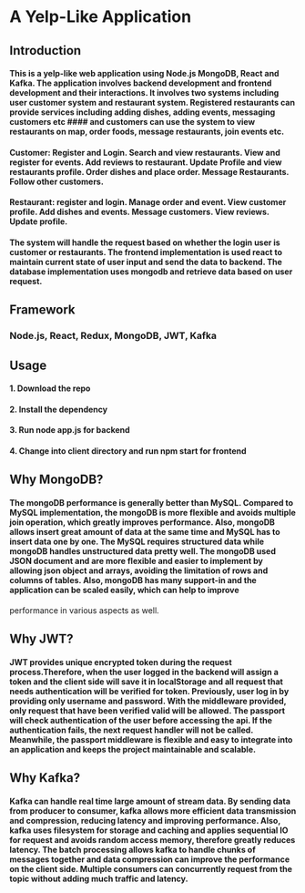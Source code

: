 # A Yelp-Like Application
 
## Introduction 

#### This is a yelp-like web application using Node.js MongoDB, React and Kafka. The application involves backend development and frontend development and their interactions. It involves two systems including user customer system and restaurant system. Registered restaurants can provide services including adding dishes, adding events, messaging  customers etc #### and customers can use the system to view restaurants on map, order foods, message restaurants, join events etc.

#### Customer: Register and Login. Search and view restaurants. View and register for events. Add reviews to restaurant. Update Profile and view restaurants profile. Order dishes and place order. Message Restaurants. Follow other customers.

#### Restaurant: register and login. Manage order and event. View customer profile. Add dishes and events. Message  customers. View reviews. Update profile.

#### The system will handle the request based on whether the login user is customer or restaurants. The frontend implementation is used react to maintain current state of user input and send the data to backend. The database implementation uses mongodb and retrieve data based on user request. 

## Framework
### Node.js, React, Redux, MongoDB, JWT, Kafka

## Usage

#### 1. Download the repo
#### 2. Install the dependency
#### 3. Run node app.js for backend
#### 4. Change into client directory and run npm start for frontend

## Why MongoDB?
#### The mongoDB performance is generally better than MySQL. Compared to MySQL implementation, the mongoDB is more flexible and avoids multiple join operation, which greatly improves performance. Also, mongoDB allows insert great amount of data at the same time and MySQL has to insert data one by one. The MySQL requires structured data while mongoDB handles unstructured data pretty well. The mongoDB used JSON document and are more flexible and easier to implement by allowing json object and arrays, avoiding the limitation of rows and columns of tables. Also, mongoDB has many support-in and the application can be scaled easily, which can help to improve 
performance in various aspects as well.

## Why JWT?
#### JWT provides unique encrypted token during the request process.Therefore, when the user logged in the backend will assign a token and the client side will save it in localStorage and all request that needs authentication will be verified for  token. Previously, user log in by providing only username and password. With the middleware provided, only request that have been verified valid will be allowed. The passport will check authentication of the user before accessing the api. If the authentication fails, the next request handler will not be called. Meanwhile, the passport middleware is flexible and easy to integrate into an application and keeps the project maintainable and scalable.


## Why Kafka?
#### Kafka can handle real time large amount of stream data. By sending data from producer to consumer, kafka allows more efficient data transmission and compression, reducing latency and improving performance. Also, kafka uses filesystem for storage and caching and applies sequential IO for request and avoids random access memory, therefore greatly reduces latency. The batch processing allows kafka to handle chunks of messages together and data compression can  improve the performance on the client side. Multiple consumers can concurrently request from the topic without adding much traffic and latency.


